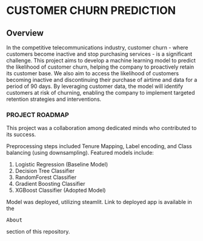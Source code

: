 <h1> CUSTOMER CHURN PREDICTION  </h1>
<H2> Overview</H2>
In the competitive telecommunications industry, customer churn - where customers become inactive and stop purchasing services - is a significant challenge.  
This project aims to develop a machine learning model to predict the likelihood of customer churn, helping the company to proactively retain its customer base.
We also aim to access the likelihood of customers becoming inactive and discontinuing their purchase of airtime and data for a period of 90 days. 
By leveraging customer data, the model will identify customers at risk of churning, enabling the company to implement targeted retention strategies and interventions.


<h3> PROJECT ROADMAP</h3>
This project was a collaboration among dedicated minds who contributed to its success.  

Preprocessing steps included Tenure Mapping, Label encoding, and Class balancing (using downsampling).
Featured models include:
1. Logistic Regression (Baseline Model)
2. Decision Tree Classifier
3. RandomForest Classifier
4. Gradient Boosting Classifier
5. XGBoost Classifier (Adopted Model)

Model was deployed, utilizing steamlit. Link to deployed app is available in the <pre>About</pre> section of this repository.

